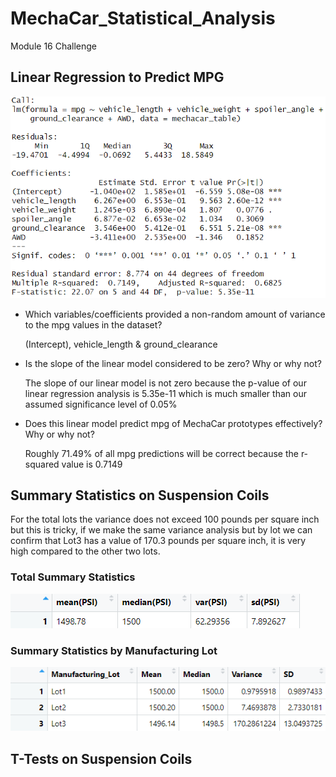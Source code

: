 # MechaCar_Statistical_Analysis
Module 16 Challenge

## Linear Regression to Predict MPG

![MechaCarLinearRegression](https://github.com/alosmad/MechaCar_Statistical_Analysis/blob/a2d710ae08f1d53f42cc397c9c4285d5d04dfaa9/MechaCarLinearRegression.png)

- Which variables/coefficients provided a non-random amount of variance to the mpg values in the dataset?

    (Intercept), vehicle_length & ground_clearance
 - Is the slope of the linear model considered to be zero? Why or why not?
 
    The slope of our linear model is not zero because the p-value of our linear regression analysis is 5.35e-11 which is much smaller than our assumed significance level     of 0.05%
 - Does this linear model predict mpg of MechaCar prototypes effectively? Why or why not?
 
    Roughly 71.49% of all mpg predictions will be correct because the r-squared value is 0.7149


## Summary Statistics on Suspension Coils

For the total lots the variance does not exceed 100 pounds per square inch but this is tricky, if we make the same variance analysis but by lot we can confirm that Lot3 has a value of 170.3 pounds per square inch, it is very high compared to the other two lots.

### Total Summary Statistics

![Total_summary](https://github.com/alosmad/MechaCar_Statistical_Analysis/blob/c265413ae1cc5c7f73941825568391948f53e543/Total_summary.png)

### Summary Statistics by Manufacturing Lot

![Lot_summary](https://github.com/alosmad/MechaCar_Statistical_Analysis/blob/4670408b14cebd1a203ecf26ffc3851fcc12f587/Lot_summary.png)

## T-Tests on Suspension Coils

